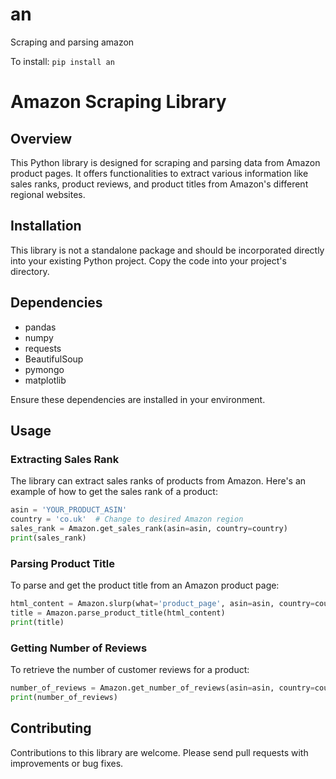 
# an
Scraping and parsing amazon


To install:	```pip install an```


# Amazon Scraping Library

## Overview
This Python library is designed for scraping and parsing data from Amazon product pages. It offers functionalities to extract various information like sales ranks, product reviews, and product titles from Amazon's different regional websites.

## Installation
This library is not a standalone package and should be incorporated directly into your existing Python project. Copy the code into your project's directory.

## Dependencies
- pandas
- numpy
- requests
- BeautifulSoup
- pymongo
- matplotlib

Ensure these dependencies are installed in your environment.


## Usage

### Extracting Sales Rank
The library can extract sales ranks of products from Amazon. Here's an example of how to get the sales rank of a product:

```python
asin = 'YOUR_PRODUCT_ASIN'
country = 'co.uk'  # Change to desired Amazon region
sales_rank = Amazon.get_sales_rank(asin=asin, country=country)
print(sales_rank)
```

### Parsing Product Title

To parse and get the product title from an Amazon product page:

```python
html_content = Amazon.slurp(what='product_page', asin=asin, country=country)
title = Amazon.parse_product_title(html_content)
print(title)
```

### Getting Number of Reviews
To retrieve the number of customer reviews for a product:

```python
number_of_reviews = Amazon.get_number_of_reviews(asin=asin, country=country)
print(number_of_reviews)
```

## Contributing
Contributions to this library are welcome. Please send pull requests with improvements or bug fixes.

